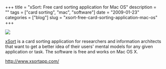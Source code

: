 +++
title = "xSort: Free card sorting application for Mac OS"
description = ""
tags = ["card sorting", "mac", "software"]
date = "2009-01-23"
categories = ["blog"]
slug = "xsort-free-card-sorting-application-mac-os"
+++



  <div class="notebook-screenshot"><a href="http://www.xsortapp.com/"><img src="//media.konigi.com/bluga/wt48d7818199ddc.jpg"/></a></div><p><a href="http://www.xsortapp.com/">xSort</a> is a card sorting application for researchers and information architects that want to get a better idea of their users' mental models for any given application or task. The software is free and works on Mac OS X.</p>

  <a href="http://www.xsortapp.com/">http://www.xsortapp.com/</a>
